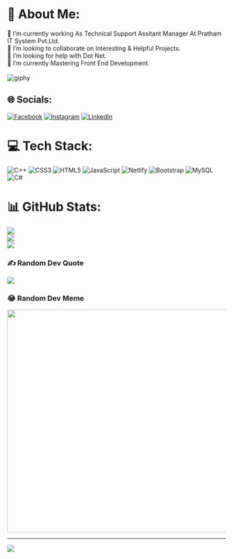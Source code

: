 # 💫 About Me:
🔭 I’m currently working As Technical Support Assitant Manager At Pratham IT System Pvt.Ltd. <br>👯 I’m looking to collaborate on Interesting & Helpful Projects.<br>🤝 I’m looking for help with Dot Net.<br>🌱 I’m currently Mastering Front End Development.<br><br>![giphy](https://user-images.githubusercontent.com/106871493/196890545-8f745604-3622-4a5f-80d7-02328227d478.gif)



## 🌐 Socials:
[![Facebook](https://img.shields.io/badge/Facebook-%231877F2.svg?logo=Facebook&logoColor=white)](https://facebook.com/kalikoteabinash) [![Instagram](https://img.shields.io/badge/Instagram-%23E4405F.svg?logo=Instagram&logoColor=white)](https://instagram.com/abinashkalikote)
[![LinkedIn](https://img.shields.io/badge/-LinkedIn-FE7A16?logo=LinkedIn&logoColor=white)](https://stackoverflow.com/users/21661600/abinash-kalikote) 

# 💻 Tech Stack:
![C++](https://img.shields.io/badge/c++-%2300599C.svg?style=flat&logo=c%2B%2B&logoColor=white) ![CSS3](https://img.shields.io/badge/css3-%231572B6.svg?style=flat&logo=css3&logoColor=white) ![HTML5](https://img.shields.io/badge/html5-%23E34F26.svg?style=flat&logo=html5&logoColor=white) ![JavaScript](https://img.shields.io/badge/javascript-%23323330.svg?style=flat&logo=javascript&logoColor=%23F7DF1E) ![Netlify](https://img.shields.io/badge/netlify-%23000000.svg?style=flat&logo=netlify&logoColor=#00C7B7) ![Bootstrap](https://img.shields.io/badge/bootstrap-%23563D7C.svg?style=flat&logo=bootstrap&logoColor=white) ![MySQL](https://img.shields.io/badge/mysql-%2300f.svg?style=flat&logo=mysql&logoColor=white)![C#](https://img.shields.io/badge/mysql-%2300f.svg?style=flat&logo=mysql&logoColor=white)
# 📊 GitHub Stats:
![](https://github-readme-stats.vercel.app/api?username=abinashkalikote&theme=dark&hide_border=false&include_all_commits=true&count_private=true)<br/>
![](https://github-readme-streak-stats.herokuapp.com/?user=abinashkalikote&theme=dark&hide_border=false)<br/>
![](https://github-readme-stats.vercel.app/api/top-langs/?username=abinashkalikote&theme=dark&hide_border=false&include_all_commits=true&count_private=true&layout=compact)

### ✍️ Random Dev Quote
![](https://quotes-github-readme.vercel.app/api?type=horizontal&theme=radical)

### 😂 Random Dev Meme
<img src="https://random-memer.herokuapp.com/" width="512px"/>

---
[![](https://visitcount.itsvg.in/api?id=AbinashKalikote&label=Profile%20Views&color=1&icon=2&pretty=true)](https://visitcount.itsvg.in)
